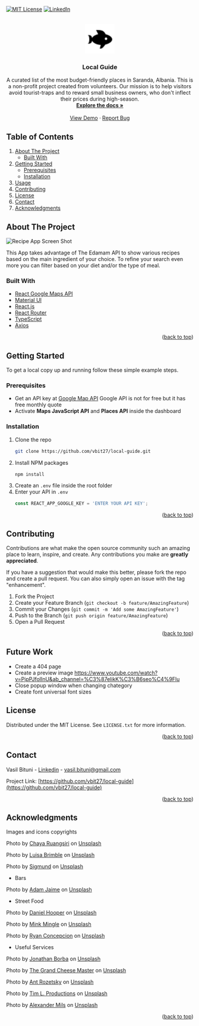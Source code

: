 <div id="top"></div>

[![MIT License][license-shield]][license-url]
[![LinkedIn][linkedin-shield]][linkedin-url]

<!-- PROJECT LOGO -->
<br />
<div align="center">
    <img src="src/assets/images/fish-icon.svg" alt="fish logo" width="80" height="80">

  <h3 align="center">Local Guide</h3>

  <p align="center">
    A curated list of the most budget-friendly places in Saranda, Albania. This is a non-profit project created from volunteers. Our mission is to help visitors avoid tourist-traps and to reward small business owners, who don't inflect their prices during high-season. 
    <br />
    <a href="https://github.com/vbit27/recipe-app"><strong>Explore the docs »</strong></a>
    <br />
    <br />
    <a href="https://local-guide.netlify.app/">View Demo</a>
    ·
    <a href="https://github.com/vbit27/local-guide/issues">Report Bug</a>
    
  </p>
</div>

<!-- TABLE OF CONTENTS -->

## Table of Contents

  <ol>
    <li>
      <a href="#about-the-project">About The Project</a>
      <ul>
        <li><a href="#built-with">Built With</a></li>
      </ul>
    </li>
    <li>
      <a href="#getting-started">Getting Started</a>
      <ul>
        <li><a href="#prerequisites">Prerequisites</a></li>
        <li><a href="#installation">Installation</a></li>
      </ul>
    </li>
    <li><a href="#usage">Usage</a></li>
    <li><a href="#contributing">Contributing</a></li>
    <li><a href="#license">License</a></li>
    <li><a href="#contact">Contact</a></li>
    <li><a href="#acknowledgments">Acknowledgments</a></li>
  </ol>

<!-- ABOUT THE PROJECT -->

## About The Project

![Recipe App Screen Shot](https://user-images.githubusercontent.com/75995237/151698679-ab5d18a2-5ba9-4cd0-b538-4b34d3d71516.gif)

This App takes advantage of The Edamam API to show various recipes based on the main ingredient of your choice. To refine your search even more you can filter based on your diet and/or the type of meal.

### Built With

- [React Google Maps API](https://www.npmjs.com/package/@react-google-maps/api)
- [Material UI](https://mui.com/)
- [React.js](https://reactjs.org/)
- [React Router](https://reactrouter.com/)
- [TypeScript](https://www.typescriptlang.org/)
- [Axios](https://axios-http.com/docs/intro)

<p align="right">(<a href="#top">back to top</a>)</p>

<!-- GETTING STARTED -->

## Getting Started

To get a local copy up and running follow these simple example steps.

### Prerequisites

- Get an API key at [Google Map API](https://developers.google.com/maps)
  Google API is not for free but it has free monthly quote
- Activate **Maps JavaScript API** and **Places API** inside the dashboard

### Installation

1. Clone the repo
   ```sh
   git clone https://github.com/vbit27/local-guide.git
   ```
2. Install NPM packages
   ```sh
   npm install
   ```
3. Create an `.env` file inside the root folder
4. Enter your API in `.env`
   ```js
   const REACT_APP_GOOGLE_KEY = 'ENTER YOUR API KEY';
   ```

<p align="right">(<a href="#top">back to top</a>)</p>

<!-- CONTRIBUTING -->

## Contributing

Contributions are what make the open source community such an amazing place to learn, inspire, and create. Any contributions you make are **greatly appreciated**.

If you have a suggestion that would make this better, please fork the repo and create a pull request. You can also simply open an issue with the tag "enhancement".

1. Fork the Project
2. Create your Feature Branch (`git checkout -b feature/AmazingFeature`)
3. Commit your Changes (`git commit -m 'Add some AmazingFeature'`)
4. Push to the Branch (`git push origin feature/AmazingFeature`)
5. Open a Pull Request

<p align="right">(<a href="#top">back to top</a>)</p>

## Future Work

- Create a 404 page
- Create a preview image
  https://www.youtube.com/watch?v=PjpPJfolInU&ab_channel=%C3%87elikK%C3%B6seo%C4%9Flu
- Close popup window when changing chategory
- Create font universal font sizes

<!-- LICENSE -->

## License

Distributed under the MIT License. See `LICENSE.txt` for more information.

<p align="right">(<a href="#top">back to top</a>)</p>

<!-- CONTACT -->

## Contact

Vasil Bituni - [Linkedin](www.linkedin.com/in/vasilis-bitounis) - vasil.bituni@gmail.com

Project Link: [https://github.com/vbit27/local-guide](https://github.com/vbit27/local-guide)

<p align="right">(<a href="#top">back to top</a>)</p>

<!-- ACKNOWLEDGMENTS -->

## Acknowledgments

Images and icons copyrights

Photo by <a href="https://unsplash.com/@chaya2498?utm_source=unsplash&utm_medium=referral&utm_content=creditCopyText">Chaya Ruangsiri</a> on <a href="https://unsplash.com/s/photos/calamari?utm_source=unsplash&utm_medium=referral&utm_content=creditCopyText">Unsplash</a>

Photo by <a href="https://unsplash.com/@luisabrimble?utm_source=unsplash&utm_medium=referral&utm_content=creditCopyText">Luisa Brimble</a> on <a href="https://unsplash.com/s/photos/greek-salad?utm_source=unsplash&utm_medium=referral&utm_content=creditCopyText">Unsplash</a>

Photo by <a href="https://unsplash.com/@sigmund?utm_source=unsplash&utm_medium=referral&utm_content=creditCopyText">Sigmund</a> on <a href="https://unsplash.com/s/photos/rice-paprika?utm_source=unsplash&utm_medium=referral&utm_content=creditCopyText">Unsplash</a>

- Bars

Photo by <a href="https://unsplash.com/@arobj?utm_source=unsplash&utm_medium=referral&utm_content=creditCopyText">Adam Jaime</a> on <a href="https://unsplash.com/s/photos/cocktail?utm_source=unsplash&utm_medium=referral&utm_content=creditCopyText">Unsplash</a>

- Street Food

Photo by <a href="https://unsplash.com/@dan_fromyesmorecontent?utm_source=unsplash&utm_medium=referral&utm_content=creditCopyText">Daniel Hooper</a> on <a href="https://unsplash.com/s/photos/grilled-chicken?utm_source=unsplash&utm_medium=referral&utm_content=creditCopyText">Unsplash</a>

Photo by <a href="https://unsplash.com/@minkmingle?utm_source=unsplash&utm_medium=referral&utm_content=creditCopyText">Mink Mingle</a> on <a href="https://unsplash.com/s/photos/pastry?utm_source=unsplash&utm_medium=referral&utm_content=creditCopyText">Unsplash</a>

Photo by <a href="https://unsplash.com/@bite_size01?utm_source=unsplash&utm_medium=referral&utm_content=creditCopyText">Ryan Concepcion</a> on <a href="https://unsplash.com/s/photos/pita?utm_source=unsplash&utm_medium=referral&utm_content=creditCopyText">Unsplash</a>

- Useful Services

Photo by <a href="https://unsplash.com/@jonathanborba?utm_source=unsplash&utm_medium=referral&utm_content=creditCopyText">Jonathan Borba</a> on <a href="https://unsplash.com/s/photos/bus?utm_source=unsplash&utm_medium=referral&utm_content=creditCopyText">Unsplash</a>

Photo by <a href="https://unsplash.com/@thegrandcheesemaster?utm_source=unsplash&utm_medium=referral&utm_content=creditCopyText">The Grand Cheese Master</a> on <a href="https://unsplash.com/s/photos/vegetable-market?utm_source=unsplash&utm_medium=referral&utm_content=creditCopyText">Unsplash</a>

Photo by <a href="https://unsplash.com/@rozetsky?utm_source=unsplash&utm_medium=referral&utm_content=creditCopyText">Ant Rozetsky</a> on <a href="https://unsplash.com/s/photos/bus?utm_source=unsplash&utm_medium=referral&utm_content=creditCopyText">Unsplash</a>

Photo by <a href="https://unsplash.com/@timlontano?utm_source=unsplash&utm_medium=referral&utm_content=creditCopyText">Tim L. Productions</a> on <a href="https://unsplash.com/s/photos/port-boats?utm_source=unsplash&utm_medium=referral&utm_content=creditCopyText">Unsplash</a>

Photo by <a href="https://unsplash.com/@alexandermils?utm_source=unsplash&utm_medium=referral&utm_content=creditCopyText">Alexander Mils</a> on <a href="https://unsplash.com/s/photos/money-exchange-office?utm_source=unsplash&utm_medium=referral&utm_content=creditCopyText">Unsplash</a>

<p align="right">(<a href="#top">back to top</a>)</p>

<!-- MARKDOWN LINKS & IMAGES -->
<!-- https://www.markdownguide.org/basic-syntax/#reference-style-links -->

[license-shield]: https://img.shields.io/github/license/othneildrew/Best-README-Template.svg?style=for-the-badge
[license-url]: https://github.com/vbit27/recipe-app/blob/main/LICENSE.txt
[linkedin-shield]: https://img.shields.io/badge/-LinkedIn-black.svg?style=for-the-badge&logo=linkedin&colorB=555
[linkedin-url]: https://linkedin.com/in/vasilis-bitounis
